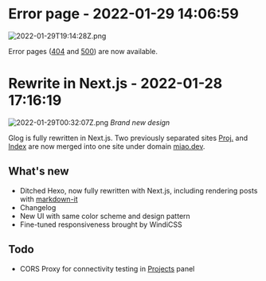 <!-- markdownlint-disable -->

# Error page - 2022-01-29 14:06:59

![2022-01-29T19:14:28Z.png](https://imagedelivery.net/b21oeeg7p6hqWEI-IA5xDw/33e36183-71f4-442e-80bd-d1b6823f7600/public)

Error pages ([404](/404) and [500](/500)) are now available.

# Rewrite in Next.js - 2022-01-28 17:16:19

![2022-01-29T00:32:07Z.png](https://imagedelivery.net/b21oeeg7p6hqWEI-IA5xDw/dbbe3391-3ae8-43d1-9751-5491a3801100/public)
_Brand new design_

Glog is fully rewritten in Next.js. Two previously separated sites [Proj.](https://github.com/George-Miao/Proj) and [Index](https://github.com/George-Miao/Index) are now merged into one site under domain [miao.dev](https://miao.dev).

## What's new

- Ditched Hexo, now fully rewritten with Next.js, including rendering posts with [markdown-it](https://github.com/markdown-it/markdown-it)
- Changelog
- New UI with same color scheme and design pattern
- Fine-tuned responsiveness brought by WindiCSS

## Todo

- CORS Proxy for connectivity testing in [Projects](/projects) panel
